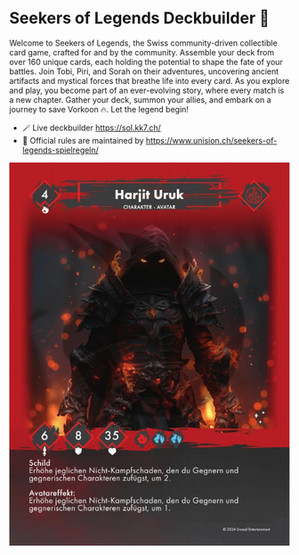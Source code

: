# Seekers of Legends Deckbuilder 🦄

Welcome to Seekers of Legends, the Swiss community-driven collectible card game, crafted for and by the community. 
Assemble your deck from over 160 unique cards, each holding the potential to shape the fate of your battles.
Join Tobi, Piri, and Sorah on their adventures, uncovering ancient artifacts and mystical forces that breathe life into
every card. As you explore and play, you become part of an ever-evolving story, where every match is a new chapter. 
Gather your deck, summon your allies, and embark on a journey to save Vorkoon 🔥. Let the legend begin!

- 🪄 Live deckbuilder https://sol.kk7.ch/
- 🎲 Official rules are maintained by https://www.unision.ch/seekers-of-legends-spielregeln/

![Harjit Uruk](./public/cards/card-033.jpg)
